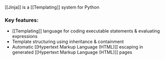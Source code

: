 [[Jinja]] is a [[Templating]] system for Python

### Key features:
- [[Templating]] language for coding executable statements & evaluating expressions
- Template structuring using inheritance & containment
- Automatic [[Hypertext Markup Language (HTML)]] escaping in generated [[Hypertext Markup Language (HTML)]] pages